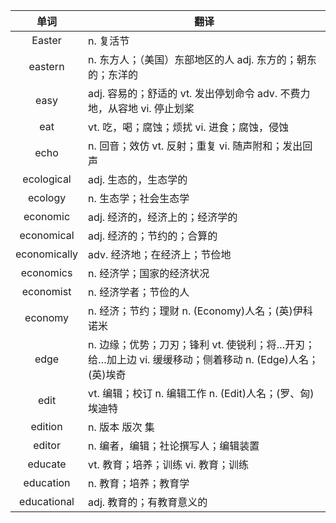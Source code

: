 |单词|翻译  |
|:--:|--| 
|	Easter  		|		n. 复活节	|		
|	eastern  		|		n. 东方人；（美国）东部地区的人 adj. 东方的；朝东的；东洋的	|		
|	easy  		|		adj. 容易的；舒适的 vt. 发出停划命令 adv. 不费力地，从容地 vi. 停止划桨	|		
|	eat  		|		vt. 吃，喝；腐蚀；烦扰 vi. 进食；腐蚀，侵蚀	|		
|	echo  		|		n. 回音；效仿 vt. 反射；重复 vi. 随声附和；发出回声	|		
|	ecological  		|		adj. 生态的，生态学的	|		
|	ecology  		|		n. 生态学；社会生态学	|		
|	economic  		|		adj. 经济的，经济上的；经济学的	|		
|	economical  		|		adj. 经济的；节约的；合算的	|		
|	economically  		|		adv. 经济地；在经济上；节俭地	|		
|	economics  		|		n. 经济学；国家的经济状况	|		
|	economist  		|		n. 经济学者；节俭的人	|		
|	economy  		|		n. 经济；节约；理财 n. (Economy)人名；(英)伊科诺米	|		
|	edge  		|		n. 边缘；优势；刀刃；锋利 vt. 使锐利；将…开刃；给…加上边 vi. 缓缓移动；侧着移动 n. (Edge)人名；(英)埃奇	|		
|	edit  		|		vt. 编辑；校订 n. 编辑工作 n. (Edit)人名；(罗、匈)埃迪特	|		
|	edition  		|		n. 版本 版次 集	|		
|	editor  		|		n. 编者，编辑；社论撰写人；编辑装置	|		
|	educate  		|		vt. 教育；培养；训练 vi. 教育；训练	|		
|	education  		|		n. 教育；培养；教育学	|		
|	educational  		|		adj. 教育的；有教育意义的	|		
